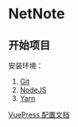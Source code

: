 # NetNote

## 开始项目

安装环境：
1. [Git](https://git-scm.com/)
2. [NodeJS](https://nodejs.org/en/download/)
3. [Yarn](https://classic.yarnpkg.com/en/docs/install#windows-stable)

[VuePress 配置文档](https://vuepress.vuejs.org/zh/guide/)